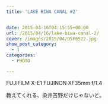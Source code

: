 ```yaml
---
title: 'LAKE BIWA CANAL #2'


date: 2015-04-16T04:15:55+00:00
url: /2015/04/16/lake-biwa-canal-2/
cover: /images/2015/04/DSF6522.jpg
show_post_category:
  - 1
categories:
  - PHOTO

---
```

FUJIFILM X-E1 FUJINON XF35mm f/1.4

教えてくれる、染井吉野だけじゃないと。
